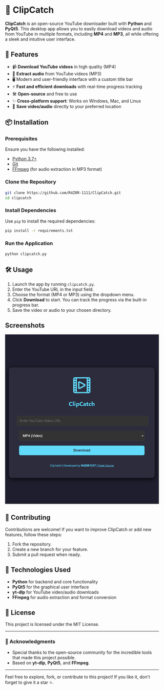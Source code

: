 
# 🎥 ClipCatch

**ClipCatch** is an open-source YouTube downloader built with **Python** and **PyQt5**. This desktop app allows you to easily download videos and audio from YouTube in multiple formats, including **MP4** and **MP3**, all while offering a sleek and intuitive user interface.

## 🚀 Features

- 📹 **Download YouTube videos** in high quality (MP4)
- 🎵 **Extract audio** from YouTube videos (MP3)
- 🖥️ Modern and user-friendly interface with a custom title bar
- ⚡ **Fast and efficient downloads** with real-time progress tracking
- 🛠 **Open-source** and free to use
- ✨ **Cross-platform support**: Works on Windows, Mac, and Linux
- 💾 **Save video/audio** directly to your preferred location

## 📦 Installation

### Prerequisites

Ensure you have the following installed:

- [Python 3.7+](https://www.python.org/)
- [Git](https://git-scm.com/)
- [FFmpeg](https://ffmpeg.org/download.html) (for audio extraction in MP3 format)

### Clone the Repository

```bash
git clone https://github.com/R4Z0R-1111/ClipCatch.git
cd clipcatch
```

### Install Dependencies

Use `pip` to install the required dependencies:

```bash
pip install -r requirements.txt
```

### Run the Application

```bash
python clipcatch.py
```

## 🛠️ Usage

1. Launch the app by running `clipcatch.py`.
2. Enter the YouTube URL in the input field.
3. Choose the format (MP4 or MP3) using the dropdown menu.
4. Click **Download** to start. You can track the progress via the built-in progress bar.
5. Save the video or audio to your chosen directory.

## Screenshots

![ClipCatch Screenshot](clipcatch.PNG)

## 🤝 Contributing

Contributions are welcome! If you want to improve ClipCatch or add new features, follow these steps:

1. Fork the repository.
2. Create a new branch for your feature.
3. Submit a pull request when ready.

## 🔧 Technologies Used

- **Python** for backend and core functionality
- **PyQt5** for the graphical user interface
- **yt-dlp** for YouTube video/audio downloads
- **FFmpeg** for audio extraction and format conversion

## 📝 License

This project is licensed under the MIT License.

---

### 🌟 Acknowledgments

- Special thanks to the open-source community for the incredible tools that made this project possible.
- Based on **yt-dlp**, **PyQt5**, and **FFmpeg**.

---

Feel free to explore, fork, or contribute to this project! If you like it, don't forget to give it a star ⭐.
